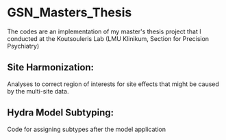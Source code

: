 # GSN_Masters_Thesis

The codes are an implementation of my master's thesis project that I conducted at the Koutsouleris Lab (LMU Klinikum, Section for Precision Psychiatry)

## Site Harmonization: 
Analyses to correct region of interests for site effects that might be caused by the multi-site data.

## Hydra Model Subtyping:
Code for assigning subtypes after the model application

